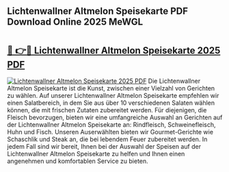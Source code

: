 ## Lichtenwallner Altmelon Speisekarte PDF Download Online 2025 MeWGL

# <h2><a href="http://gcbfa9p.nevu.top/?p=Lichtenwallner+Altmelon+Speisekarte">🔗 👉🔴 Lichtenwallner Altmelon Speisekarte 2025 PDF</a></h2>

[![Lichtenwallner Altmelon Speisekarte 2025 PDF](https://i.imgur.com/dBaPXMq.png)](http://gcbfa9p.nevu.top/?p=Lichtenwallner+Altmelon+Speisekarte)
Die Lichtenwallner Altmelon Speisekarte ist die Kunst, zwischen einer Vielzahl von Gerichten zu wählen. Auf unserer Lichtenwallner Altmelon Speisekarte empfehlen wir einen Salatbereich, in dem Sie aus über 10 verschiedenen Salaten wählen können, die mit frischen Zutaten zubereitet werden. Für diejenigen, die Fleisch bevorzugen, bieten wir eine umfangreiche Auswahl an Gerichten auf der Lichtenwallner Altmelon Speisekarte an: Rindfleisch, Schweinefleisch, Huhn und Fisch. Unseren Auserwählten bieten wir Gourmet-Gerichte wie Schaschlik und Steak an, die bei lebendem Feuer zubereitet werden. In jedem Fall sind wir bereit, Ihnen bei der Auswahl der Speisen auf der Lichtenwallner Altmelon Speisekarte zu helfen und Ihnen einen angenehmen und komfortablen Service zu bieten.
